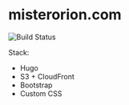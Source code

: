 # misterorion.com

![Build Status](https://codebuild.us-east-2.amazonaws.com/badges?uuid=eyJlbmNyeXB0ZWREYXRhIjoic1RiSXMrR0gyUlRaNDVkSEtpbVRicFFvdXkvckdJY2lYL2tRZjZYeWxobG9pUzR3RzF5RUVWd05rRWMyVGYxd2dhTnJpaGJaZW9DN3RmVHYyL1l2NXdzPSIsIml2UGFyYW1ldGVyU3BlYyI6IkdHc2kxOFBvaDBINURUOUoiLCJtYXRlcmlhbFNldFNlcmlhbCI6MX0%3D&branch=master)

Stack:

* Hugo
* S3 + CloudFront
* Bootstrap
* Custom CSS

<!--stackedit_data:
eyJoaXN0b3J5IjpbLTExODE3MDQ3NywtMjA4ODc4OTYzNCwyMD
I1NzM1NzUzLDIwNTgzMDgzMTgsLTE1ODg2NjI5NzYsODgyOTI0
Njc3LDE4MzU0MDA2MDgsOTA0MjQ1OTMsMTgyOTE5NTQ2OV19
-->
